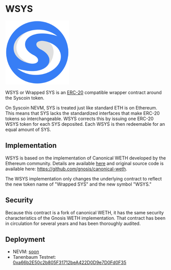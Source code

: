 # WSYS
<img src="img/logo.png" width="200">

WSYS or Wrapped SYS is an [ERC-20](https://github.com/ethereum/EIPs/blob/master/EIPS/eip-20.md) compatible wrapper contract around the Syscoin token.

On Syscoin NEVM, SYS is treated just like standard ETH is on Ethereum. This means that SYS lacks the standardized interfaces that make ERC-20 tokens so interchangeable. WSYS corrects this by issuing one ERC-20 WSYS token for each SYS deposited. Each WSYS is then redeemable for an equal amount of SYS.

## Implementation
WSYS is based on the implementation of Canonical WETH developed by the Ethereum community. Details are available [here](https://blog.0xproject.com/canonical-weth-a9aa7d0279dd) and original source code is available here: https://github.com/gnosis/canonical-weth.

The WSYS implementation only changes the underlying contract to reflect the new token name of "Wrapped SYS" and the new symbol "WSYS."

## Security
Because this contract is a fork of canonical WETH, it has the same security characteristics of the Gnosis WETH implementation. That contract has been in circulation for several years and has been thoroughly audited.

## Deployment
- NEVM: [soon]()
- Tanenbaum Testnet: [0xa66b2E50c2b805F31712beA422D0D9e7D0Fd0F35](https://tanenbaum.io/address/0xa66b2E50c2b805F31712beA422D0D9e7D0Fd0F35)

